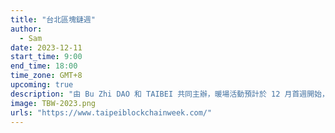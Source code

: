 ```yaml
---
title: "台北區塊鏈週"
author:
  - Sam
date: 2023-12-11
start_time: 9:00
end_time: 18:00
time_zone: GMT+8
upcoming: true
description: "由 Bu Zhi DAO 和 TAIBEI 共同主辦，暖場活動預計於 12 月首週開始，享譽全球的 Funding The Commons 將於 12 月 9 日～ 10 日首次來到台北，緊接著台北區塊鏈週的黑客松將在 12 月 11 日 ～ 13 日展開，共為期三天。接下來，重頭戲的主會議將在 12 月 14 日 ～ 15 日舉行，台北區塊鏈週將於 12 月 16 日以 Sora Ventures 主導的 Sora Summit 作為收尾"
image: TBW-2023.png
urls: "https://www.taipeiblockchainweek.com/"
---
```

